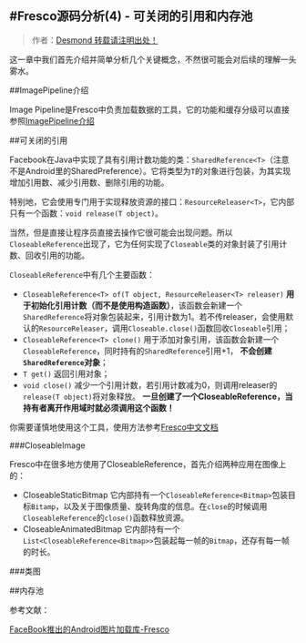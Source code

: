 #Fresco源码分析(4) - 可关闭的引用和内存池
---

> 作者：[Desmond 转载请注明出处！](http://blog.csdn.net/desmondj)

这一章中我们首先介绍并简单分析几个关键概念，不然很可能会对后续的理解一头雾水。

##ImagePipeline介绍

Image Pipeline是Fresco中负责加载数据的工具，它的功能和缓存分级可以直接参照[ImagePipeline介绍](http://fresco-cn.org/docs/intro-image-pipeline.html)

##可关闭的引用

Facebook在Java中实现了具有引用计数功能的类：`SharedReference<T>`（注意不是Android里的SharedPreference）。它将类型为`T`的对象进行包装，为其实现增加引用数、减少引用数、删除引用的功能。

特别地，它会使用专门用于实现释放资源的接口：`ResourceReleaser<T>`，它内部只有一个函数：`void release(T object)`。

当然，但是直接让程序员直接去操作它很可能会出现问题。所以`CloseableReference`出现了，它为任何实现了`Closeable`类的对象封装了引用计数、回收引用的功能。

`CloseableReference`中有几个主要函数：

- `CloseableReference<T> of(T object, ResourceReleaser<T> releaser)` **用于初始化引用计数（而不是使用构造函数）**，该函数会新建一个`SharedReference`将对象包装起来，引用计数为1。若不传releaser，会使用默认的`ResourceReleaser`，调用`Closeable.close()`函数回收`Closeable`引用；
- `CloseableReference<T> clone()` 用于添加对象引用，该函数会新建一个`CloseableReference`，同时持有的`SharedReference`引用+1， **不会创建`SharedReference`对象**；
- `T get()` 返回引用对象；
- `void close()` 减少一个引用计数，若引用计数减为0，则调用releaser的`release(T object)`将对象释放。 **一旦创建了一个CloseableReference，当持有者离开作用域时就必须调用这个函数！**

你需要谨慎地使用这个工具，使用方法参考[Fresco中文文档](http://fresco-cn.org/docs/closeable-references.html#_)

###CloseableImage

Fresco中在很多地方使用了CloseableReference，首先介绍两种应用在图像上的：

- CloseableStaticBitmap 它内部持有一个`CloseableReference<Bitmap>`包装目标`Bitamp`，以及关于图像质量、旋转角度的信息。在`close`的时候调用`CloseableReference`的`close()`函数释放资源。
- CloseableAnimatedBitmap 它内部持有一个`List<CloseableReference<Bitmap>>`包装起每一帧的`Bitmap`，还存有每一帧的时长。

###类图



##内存池



参考文献：

[FaceBook推出的Android图片加载库-Fresco](http://blog.csdn.net/bboyfeiyu/article/details/44943959)
